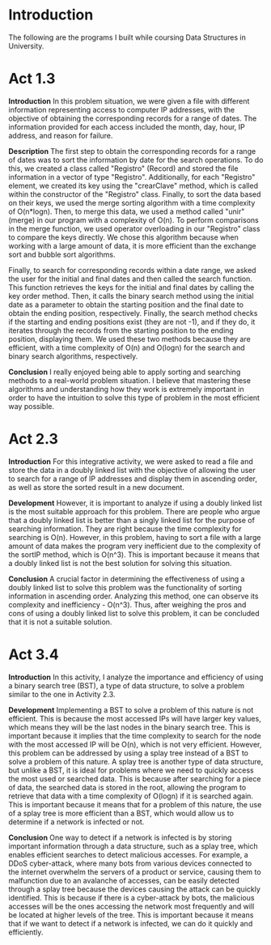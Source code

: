# Introduction

The following are the programs I built while coursing Data Structures in University. 

# Act 1.3

**Introduction**
In this problem situation, we were given a file with different information representing access to computer IP addresses, with the objective of obtaining the corresponding records for a range of dates. The information provided for each access included the month, day, hour, IP address, and reason for failure.

**Description**
The first step to obtain the corresponding records for a range of dates was to sort the information by date for the search operations. To do this, we created a class called "Registro" (Record) and stored the file information in a vector of type "Registro". Additionally, for each "Registro" element, we created its key using the "crearClave" method, which is called within the constructor of the "Registro" class. Finally, to sort the data based on their keys, we used the merge sorting algorithm with a time complexity of O(n*logn). Then, to merge this data, we used a method called "unir" (merge) in our program with a complexity of O(n). To perform comparisons in the merge function, we used operator overloading in our "Registro" class to compare the keys directly. We chose this algorithm because when working with a large amount of data, it is more efficient than the exchange sort and bubble sort algorithms.

Finally, to search for corresponding records within a date range, we asked the user for the initial and final dates and then called the search function. This function retrieves the keys for the initial and final dates by calling the key order method. Then, it calls the binary search method using the initial date as a parameter to obtain the starting position and the final date to obtain the ending position, respectively. Finally, the search method checks if the starting and ending positions exist (they are not -1), and if they do, it iterates through the records from the starting position to the ending position, displaying them. We used these two methods because they are efficient, with a time complexity of O(n) and O(logn) for the search and binary search algorithms, respectively.

**Conclusion**
I really enjoyed being able to apply sorting and searching methods to a real-world problem situation. I believe that mastering these algorithms and understanding how they work is extremely important in order to have the intuition to solve this type of problem in the most efficient way possible.

# Act 2.3

**Introduction**
For this integrative activity, we were asked to read a file and store the data in a doubly linked list with the objective of allowing the user to search for a range of IP addresses and display them in ascending order, as well as store the sorted result in a new document.

**Development**
However, it is important to analyze if using a doubly linked list is the most suitable approach for this problem. There are people who argue that a doubly linked list is better than a singly linked list for the purpose of searching information. They are right because the time complexity for searching is O(n). However, in this problem, having to sort a file with a large amount of data makes the program very inefficient due to the complexity of the sortIP method, which is O(n^3). This is important because it means that a doubly linked list is not the best solution for solving this situation.

**Conclusion**
A crucial factor in determining the effectiveness of using a doubly linked list to solve this problem was the functionality of sorting information in ascending order. Analyzing this method, one can observe its complexity and inefficiency - O(n^3). Thus, after weighing the pros and cons of using a doubly linked list to solve this problem, it can be concluded that it is not a suitable solution.

# Act 3.4

**Introduction**
In this activity, I analyze the importance and efficiency of using a binary search tree (BST), a type of data structure, to solve a problem similar to the one in Activity 2.3.

**Development**
Implementing a BST to solve a problem of this nature is not efficient. This is because the most accessed IPs will have larger key values, which means they will be the last nodes in the binary search tree. This is important because it implies that the time complexity to search for the node with the most accessed IP will be O(n), which is not very efficient. However, this problem can be addressed by using a splay tree instead of a BST to solve a problem of this nature. A splay tree is another type of data structure, but unlike a BST, it is ideal for problems where we need to quickly access the most used or searched data. This is because after searching for a piece of data, the searched data is stored in the root, allowing the program to retrieve that data with a time complexity of O(logn) if it is searched again. This is important because it means that for a problem of this nature, the use of a splay tree is more efficient than a BST, which would allow us to determine if a network is infected or not.

**Conclusion**
One way to detect if a network is infected is by storing important information through a data structure, such as a splay tree, which enables efficient searches to detect malicious accesses. For example, a DDoS cyber-attack, where many bots from various devices connected to the internet overwhelm the servers of a product or service, causing them to malfunction due to an avalanche of accesses, can be easily detected through a splay tree because the devices causing the attack can be quickly identified. This is because if there is a cyber-attack by bots, the malicious accesses will be the ones accessing the network most frequently and will be located at higher levels of the tree. This is important because it means that if we want to detect if a network is infected, we can do it quickly and efficiently.
